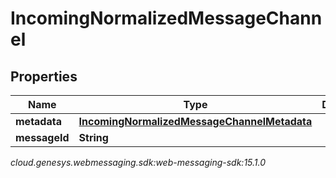 # IncomingNormalizedMessageChannel


## Properties

| Name | Type | Description | Notes |
| ------------ | ------------- | ------------- | ------------- |
| **metadata** | [**IncomingNormalizedMessageChannelMetadata**](IncomingNormalizedMessage_channel_metadata) |  |  [optional] |
| **messageId** | **String** |  |  [optional] |




_cloud.genesys.webmessaging.sdk:web-messaging-sdk:15.1.0_
